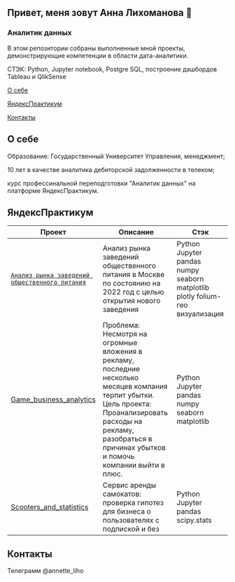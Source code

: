 ## Привет, меня зовут Анна Лихоманова 👋
### Аналитик данных

В этом репозитории собраны выполненные мной проекты, демонстрирующие компетенции в области дата-аналитики.

СТЭК: Python, Jupyter notebook, Postgre SQL, построение дашбордов Tableau и QlikSense

[О себе](#section1_id)

[ЯндексПрактикум](#section2_id)

[Контакты](#section3_id)

## О себе <a id='section1_id'></a>
Образование: Государственный Университет Управления, менеджмент;

10 лет в качестве аналитика дебиторской задолженности в телеком;

курс профессинальной переподготовки "Аналитик данных" на платформе ЯндексПрактикум.

## ЯндексПрактикум <a id='section2_id'></a>

| Проект | Описание | Стэк
| --- | --- | --- |
| [`Анализ рынка заведений общественного питания`](https://github.com/AnnaLiho/Moscow_Coffee_analytics) | Анализ рынка заведений общественного питания в Москве по состоянию на 2022 год с целью открытия нового заведения | Python Jupyter pandas numpy seaborn matplotlib plotly folium-гео визуализация
| [Game_business_analytics](https://github.com/AnnaLiho/Game_business_analytics/) | Проблема: Несмотря на огромные вложения в рекламу, последние несколько месяцев компания терпит убытки. Цель проекта: Проанализировать расходы на рекламу, разобраться в причинах убытков и помочь компании выйти в плюс. | Python Jupyter pandas numpy seaborn matplotlib
| [Scooters_and_statistics](https://github.com/AnnaLiho/Scooters_and_statistics) | Сервис аренды самокатов: проверка гипотез для бизнеса о пользователях с подпиской и без | Python Jupyter pandas scipy.stats 

## Контакты <a id='section3_id'></a>
Телеграмм @annette_liho

